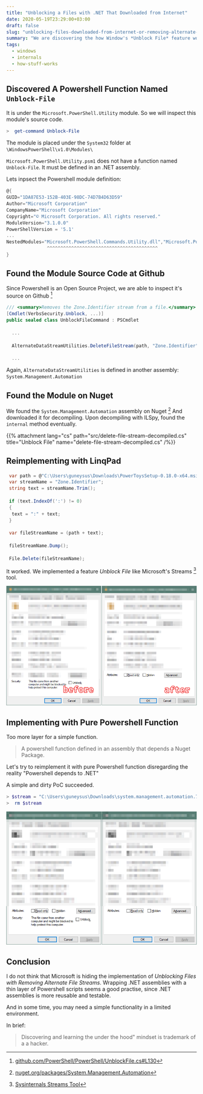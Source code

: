 ```yaml
---
title: "Unblocking a Files with .NET That Downloaded from Internet"
date: 2020-05-19T23:29:00+03:00
draft: false
slug: "unblocking-files-downloaded-from-internet-or-removing-alternate-data-streams"
summary: "We are discovering the how Window's *Unblock File* feature works and how to implement a *Unblock File* feature with .NET, like Sysinternals Streams tool."
tags:
  - windows
  - internals
  - how-stuff-works
---
```


## Discovered A Powershell Function Named `Unblock-File`

It is under the `Microsoft.PowerShell.Utility` module. So we will inspect this module's source code.

```powershell
>  get-command Unblock-File                                                                                                                                                                                                                                                                                                                                                                                                                                                               CommandType     Name                                               Version    Source                                                                                                                                                         -----------     ----                                               -------    ------                                                                                                                                                         Cmdlet          Unblock-File                                       3.1.0.0    Microsoft.PowerShell.Utility
```

The module is placed under the `System32` folder at `\WindowsPowerShell\v1.0\Modules\`

`Microsoft.PowerShell.Utility.psm1` does not have a function named `Unblock-File`. It must be defined in an .NET assembly.

Lets inpsect the Powershell module definition:

```powershell
@{
GUID="1DA87E53-152B-403E-98DC-74D7B4D63D59"
Author="Microsoft Corporation"
CompanyName="Microsoft Corporation"
Copyright="© Microsoft Corporation. All rights reserved."
ModuleVersion="3.1.0.0"
PowerShellVersion = '5.1'
...
NestedModules="Microsoft.PowerShell.Commands.Utility.dll","Microsoft.PowerShell.Utility.psm1"
               ^^^^^^^^^^^^^^^^^^^^^^^^^^^^^^^^^^^^^^^^^
}
```

## Found the Module Source Code at Github

Since Powershell is an Open Source Project, we are able to inspect it's source on Github [^github]

```csharp
/// <summary>Removes the Zone.Identifier stream from a file.</summary>
[Cmdlet(VerbsSecurity.Unblock, ...)]
public sealed class UnblockFileCommand : PSCmdlet

  ...

  AlternateDataStreamUtilities.DeleteFileStream(path, "Zone.Identifier");

  ...
```

Again, `AlternateDataStreamUtilities` is defined in another assembly: `System.Management.Automation`

## Found the Module on Nuget

We found the `System.Management.Automation` assembly on Nuget [^nuget]
And downloaded it for decompiling.
Upon decompiling with ILSpy, found the `internal` method eventually.

{{% attachment lang="cs" path="src/delete-file-stream-decompiled.cs" title="Unblock File" name="delete-file-stream-decompiled.cs" /%}}

## Reimplementing with LinqPad

```csharp
 var path = @"C:\Users\guneysus\Downloads\PowerToysSetup-0.18.0-x64.msi";
 var streamName = "Zone.Identifier";
 string text = streamName.Trim();

 if (text.IndexOf(':') != 0)
 {
  text = ":" + text;
 }

 var fileStreamName = (path + text);

 fileStreamName.Dump();

 File.Delete(fileStreamName);
```

It worked. We implemented a feature *Unblock File* like Microsoft's Streams [^streams] tool.

![removing file](img/w09bA9WVig.png)

## Implementing with Pure Powershell Function

Too more layer for a simple function.
> A powershell function defined in an assembly that depends a Nuget Package.

Let's try to reimplement it with pure Powershell function disregarding the reality "Powershell depends to .NET"

A simple and dirty PoC succeeded.

```powershell
> $stream = "C:\Users\guneysus\Downloads\system.management.automation.7.0.1.nupkg:Zone.Identifier"
>  rm $stream
```

![removing file streams with powershell](img/XGAt3SpdCl.png)

## Conclusion

I do not think that Microsoft is hiding the implementation of *Unblocking Files with Removing Alternate File Streams*.
Wrapping .NET assemblies with a thin layer of Powershell scripts seems a good practise, since .NET assemblies is more reusable and testable.

And in some time, you may need a simple functionality in a limited environment.

In brief:

> Discovering and learning the under the hood" mindset is trademark of a a hacker.



[^nuget]: [nuget.org/packages/System.Management.Automation](https://www.nuget.org/packages/System.Management.Automation)
[^github]: [github.com/PowerShell/PowerShell/UnblockFile.cs#L130](https://github.com/PowerShell/PowerShell/blob/056b9d7/src/Microsoft.PowerShell.Commands.Utility/commands/utility/UnblockFile.cs#L130)
[^streams]: [Sysinternals Streams Tool](https://docs.microsoft.com/en-us/sysinternals/downloads/streams)
